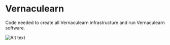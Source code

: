 # Vernaculearn

Code needed to create all Vernaculearn infrastructure and run Vernaculearn software.

![Alt text](https://welovedoodles.com/wp-content/uploads/2020/04/Goldendoodle-Grooming-before-and-after-picture-1.jpg)